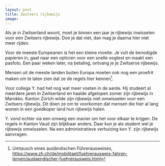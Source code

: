 ```yaml
---
layout: post
title: Zwitsers rijbewijs
image:
---
```


Als je in Zwitserland woont, moet je binnen een jaar je rijbewijs inwisselen voor een Zwitsers rijbewijs. Doe je dat niet, dan mag je daarna hier niet meer rijden.

Voor de meeste Europeanen is het een kleine moeite. Je vult de benodigde papieren in, gaat naar een opticien voor een snelle oogtest en maakt een pasfoto. Een paar weken later, na betaling, ontvang je je Zwitserse rijbewijs.

Mensen uit de meeste landen buiten Europa moeten ook nog een proefrit maken om te laten zien dat ze de regels hier kennen[^1].

Voor collega Y. had het nog wat meer voeten in de aarde. Hij studeert al meerdere jaren in Zwitserland en haalde afgelopen zomer zijn rijbewijs in Marokko. Kanton Zürich wilde zijn rijbewijs niet omwisselen voor een Zwitsers rijbewijs. Dit doen ze om te voorkomen dat mensen die hier al lang wonen in een goedkoper land hun rijbewijs halen.

Y. vond echter via een omweg een manier om het voor elkaar te krijgen. De regels in Kanton Vaud zijn blijkbaar anders. Daar kun je als student wel je rijbewijs omwisselen. Na een administratieve verhuizing kon Y. zijn rijbewijs aanvragen.

[^1]: Umtausch eines ausländischen Führerausweises, <https://www.zh.ch/de/mobilitaet/fuehrerausweis-fahren-lernen/auslaendischer-fuehrerausweis.html>
